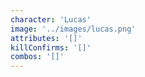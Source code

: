 ```yaml
---
character: 'Lucas'
image: '../images/lucas.png'
attributes: '[]'
killConfirms: '[]'
combos: '[]'
---
```

